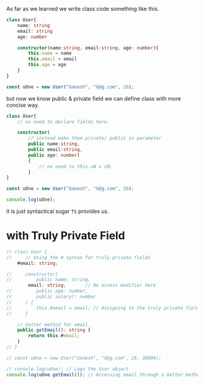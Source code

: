 As far as we learned we write class code something like this.  
```typescript
class User{
    name: string
    email: string
    age: number

    constructor(name:string, email:string, age: number){
        this.name = name
        this.email = email
        this.age = age
    }
}

const uOne = new User("Ganesh", "G@g.com", 26);
```  

but now we know public & private field we can define class with more concise way.  
```typescript
class User{
    // no need to declare fields here.

    constructor(
        // instead make them private/ public in parameter
        public name:string,
        public email:string,
        public age: number)
        {
            // no need to this.vN = vN;
        }
}

const uOne = new User("Ganesh", "G@g.com", 26);

console.log(uOne);
```  

it is just syntactical sugar `TS` provides us.  

# with Truly Private Field  
```typescript
// class User {
//     // Using the # syntax for truly private fields
    #email: string;

//     constructor(
//         public name: string,
        email: string,       // No access modifier here
//         public age: number,
//         public salary?: number
//     ) {
//         this.#email = email; // Assigning to the truly private field
//     }

    // Getter method for email
    public getEmail(): string {
        return this.#email;
    }
// }

// const uOne = new User("Ganesh", "G@g.com", 26, 30000);

// console.log(uOne); // Logs the User object
console.log(uOne.getEmail()); // Accessing email through a Getter method
```  
